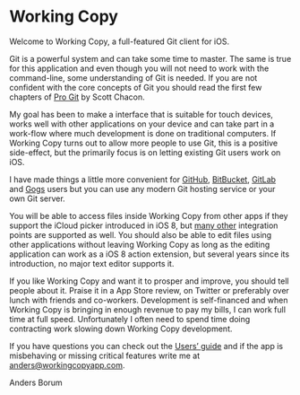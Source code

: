 Working Copy
============

Welcome to Working Copy, a full-featured Git client for iOS. 

Git is a powerful system and can take some time to master. The same is true for this application and even though you will not need 
to work with the command-line, some understanding of Git is needed. If you are not confident with the core concepts of Git you should 
read the first few chapters of [Pro Git](http://git-scm.com/book) by Scott Chacon. 

My goal has been to make a interface that is suitable for touch devices, works well with other applications on your device and 
can take part in a work-flow where much development is done on traditional computers. If Working Copy turns out to allow more 
people to use Git, this is a positive side-effect, but the primarily focus is on letting existing Git users work on iOS.

I have made things a little more convenient for [GitHub](https://github.com), [BitBucket](https://bitbucket.org), [GitLab](https://gitlab.com) and [Gogs](https://gogs.io) users but you can use any modern Git hosting service or your own Git server.

You will be able to access files inside Working Copy from other apps if they support the iCloud picker introduced in iOS 8, but [many other](https://workingcopyapp.com/manual.html#extending-ios) integration points
are supported as well. You should also be able to edit files using other applications without leaving Working Copy as long as the editing application can 
work as a iOS 8 action extension, but several years since its introduction, no major text editor supports it. 

If you like Working Copy and want it to prosper and improve, you should tell people about it. Praise it in a App Store review,
on Twitter or preferably over lunch with friends and co-workers. 
Development is self-financed and when Working Copy is bringing in enough revenue to pay my bills, I can work full time at
full speed. Unfortunately I often need to spend time doing contracting work slowing down Working Copy development.

If you have questions you can check out the [Users’ guide](https://workingcopyapp.com/manual.html) and if the app is
misbehaving or missing critical features write me at [anders@workingcopyapp.com](mailto:anders@workingcopyapp.com).

Anders Borum
